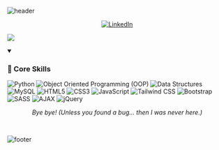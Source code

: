 ![header](https://capsule-render.vercel.app/api?type=waving&color=timeGradient&height=200&section=header&text=Hi%2C%20I%27m%20Amir%20Javarsineh%20👋&fontSize=50&animation=scaleIn&fontAlignY=35&desc=A%20passionate%20developer%20exploring%20the%20digital%20frontier&descSize=20&descAlignY=55&descAlign=50)

<div align="center">

  [![LinkedIn](https://img.shields.io/badge/LinkedIn-0A66C2?style=for-the-badge&logo=linkedin&logoColor=white)](https://www.linkedin.com/in/amir-javarsineh-5352aa1b6/)
  

</div>






![](https://capsule-render.vercel.app/api?type=venom&height=150&text=💻%20Tech%20Stack&fontSize=40&color=0:00FFFF,100:1E90FF&stroke=1E90FF)

<details open>
  <summary><h3>🎯 Core Skills</h3></summary>

  ![Python](https://img.shields.io/badge/-Python-blue?style=for-the-badge&logo=python&logoColor=white) ![Object Oriented Programming (OOP)](https://img.shields.io/badge/-Object_Oriented_Programming_(OOP)-blue?style=for-the-badge&logo=object-oriented-programming-(oop)&logoColor=white)  ![Data Structures](https://img.shields.io/badge/-Data_Structures-blue?style=for-the-badge&logo=data-structures&logoColor=white) ![MySQL](https://img.shields.io/badge/-MySQL-blue?style=for-the-badge&logo=mysql&logoColor=white)  ![HTML5](https://img.shields.io/badge/-HTML5-blue?style=for-the-badge&logo=html5&logoColor=white) ![CSS3](https://img.shields.io/badge/-CSS3-blue?style=for-the-badge&logo=css3&logoColor=white) ![JavaScript](https://img.shields.io/badge/-JavaScript-blue?style=for-the-badge&logo=javascript&logoColor=white) ![Tailwind CSS](https://img.shields.io/badge/-Tailwind_CSS-blue?style=for-the-badge&logo=tailwind-css&logoColor=white) ![Bootstrap](https://img.shields.io/badge/-Bootstrap-blue?style=for-the-badge&logo=bootstrap&logoColor=white) ![SASS](https://img.shields.io/badge/-SASS-blue?style=for-the-badge&logo=sass&logoColor=white) ![AJAX](https://img.shields.io/badge/-AJAX-blue?style=for-the-badge&logo=ajax&logoColor=white) ![jQuery](https://img.shields.io/badge/-jQuery-blue?style=for-the-badge&logo=jquery&logoColor=white)

</details>






<div align="center">
  <p><i>Bye bye! (Unless you found a bug… then I was never here.)</i></p>
  <br>
</div>







</div>

![footer](https://capsule-render.vercel.app/api?type=waving&color=timeGradient&height=100&section=footer)





